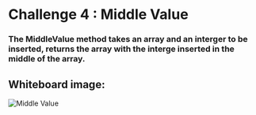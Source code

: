 # Challenge 4 : Middle Value

### The MiddleValue method takes an array and an interger to be inserted, returns the array with the interge inserted in the middle of the array.

## Whiteboard image:
![Middle Value]()
